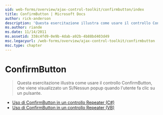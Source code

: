 ```yaml
---
uid: web-forms/overview/ajax-control-toolkit/confirmbutton/index
title: ConfirmButton | Microsoft Docs
author: rick-anderson
description: 'Questa esercitazione illustra come usare il controllo ConfirmButton, che viene visualizzato un Sì/Nessun popup quando l''utente fa clic su un pulsante.'
ms.author: riande
ms.date: 11/14/2011
ms.assetid: 338c4fd9-0e9b-4dab-a92b-4b88bd403d49
msc.legacyurl: /web-forms/overview/ajax-control-toolkit/confirmbutton
msc.type: chapter
---
```

<a name="confirmbutton"></a>ConfirmButton
====================
> Questa esercitazione illustra come usare il controllo ConfirmButton, che viene visualizzato un Sì/Nessun popup quando l'utente fa clic su un pulsante.


- [Uso di ConfirmButton in un controllo Repeater (C#)](using-a-confirmbutton-in-a-repeater-cs.md)
- [Uso di ConfirmButton in un controllo Repeater (VB)](using-a-confirmbutton-in-a-repeater-vb.md)
